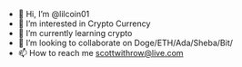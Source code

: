 - 👋 Hi, I’m @lilcoin01
- 👀 I’m interested in Crypto Currency 
- 🌱 I’m currently learning crypto 
- 💞️ I’m looking to collaborate on Doge/ETH/Ada/Sheba/Bit/
- 📫 How to reach me scottwithrow@live.com

<!---
lilcoin01/lilcoin01 is a ✨ special ✨ repository because its `README.md` (this file) appears on your GitHub profile.
You can click the Preview link to take a look at your changes.
--->
